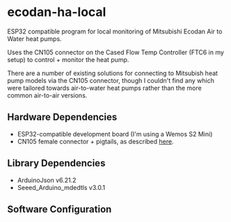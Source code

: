 # ecodan-ha-local
ESP32 compatible program for local monitoring of Mitsubishi Ecodan Air to Water heat pumps.

Uses the CN105 connector on the Cased Flow Temp Controller (FTC6 in my setup) to control + monitor the heat pump.

There are a number of existing solutions for connecting to Mitsubish heat pump models via the CN105 connector, though I couldn't find any which were tailored towards air-to-water heat pumps rather than the more common air-to-air versions.

## Hardware Dependencies
- ESP32-compatible development board (I'm using a Wemos S2 Mini)
- CN105 female connector + pigtails, as described [here](https://github.com/SwiCago/HeatPump#Demo-Circuit).

## Library Dependencies
- ArduinoJson v6.21.2
- Seeed_Arduino_mdedtls v3.0.1

## Software Configuration